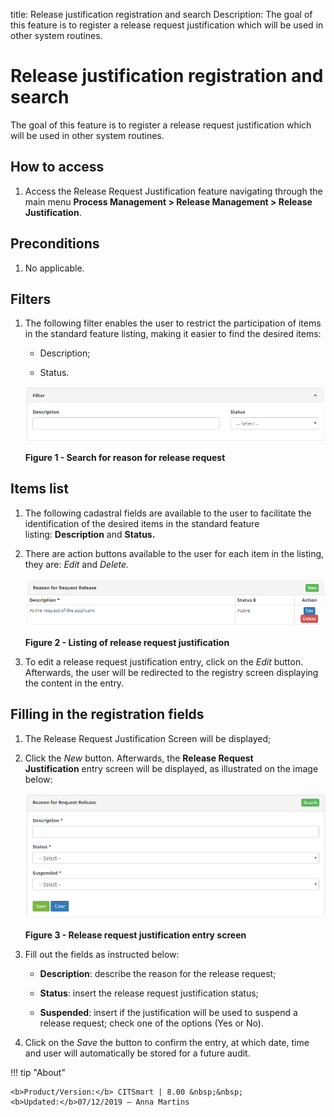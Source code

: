 title: Release justification registration and search
Description: The goal of this feature is to register a release request justification which will be used in other system routines.

# Release justification registration and search

The goal of this feature is to register a release request justification which
will be used in other system routines.

How to access
-------------

1.  Access the Release Request Justification feature navigating through the main
    menu **Process Management > Release Management > Release Justification**.

Preconditions
-------------

1.  No applicable.

Filters
-------

1.  The following filter enables the user to restrict the participation of items
    in the standard feature listing, making it easier to find the desired items:

    - Description;

    - Status.

    ![figure](images/justification-1.png)

    **Figure 1 - Search for reason for release request**

Items list
----------

1.  The following cadastral fields are available to the user to facilitate the
    identification of the desired items in the standard feature
    listing: **Description** and **Status.**

2.  There are action buttons available to the user for each item in the listing,
    they are: *Edit* and *Delete.*

    ![figure](images/justification-2.png)
   
    **Figure 2 - Listing of release request justification**

3.  To edit a release request justification entry, click on the *Edit* button.
    Afterwards, the user will be redirected to the registry screen displaying
    the content in the entry.

Filling in the registration fields
----------------------------------

1.  The Release Request Justification Screen will be displayed;

2.  Click the *New* button. Afterwards, the **Release Request
    Justification** entry screen will be displayed, as illustrated on the image
    below:

    ![figure](images/justification-3.png)
   
    **Figure 3 - Release request justification entry screen**

3.  Fill out the fields as instructed below:

    - **Description**: describe the reason for the release request;

    - **Status**: insert the release request justification status;

    - **Suspended**: insert if the justification will be used to suspend a release request; check one of the options (Yes or No).

4.  Click on the *Save* the button to confirm the entry, at which date, time and
    user will automatically be stored for a future audit.


!!! tip "About"

    <b>Product/Version:</b> CITSmart | 8.00 &nbsp;&nbsp;
    <b>Updated:</b>07/12/2019 – Anna Martins
